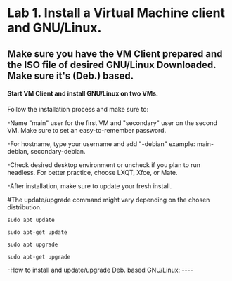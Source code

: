 # Lab 1. Install a Virtual Machine client and GNU/Linux.

## Make sure you have the VM Client prepared and the ISO file of desired GNU/Linux Downloaded. Make sure it's (Deb.) based.

#### Start VM Client and install GNU/Linux on two VMs.

Follow the installation process and make sure to:

-Name "main" user for the first VM and "secondary" user on the second VM. Make sure to set an easy-to-remember password.

-For hostname, type your username and add "-debian" example: main-debian, secondary-debian.

-Check desired desktop environment or uncheck if you plan to run headless. For better practice, choose LXQT, Xfce, or Mate.

-After installation, make sure to update your fresh install.

#The update/upgrade command might vary depending on the chosen distribution.

``sudo apt update``

``sudo apt-get update``

``sudo apt upgrade``

``sudo apt-get upgrade``

-How to install and update/upgrade Deb. based GNU/Linux: ----
